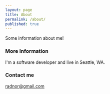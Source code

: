 ```yaml
---
layout: page
title: About
permalink: /about/
published: true
---
```


Some information about me!

### More Information

I'm a software developer and live in Seattle, WA.

### Contact me

[radnor@gmail.com](mailto:radnor@gmail.com)